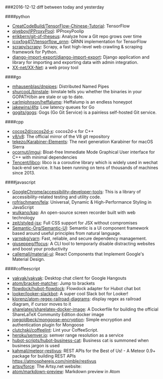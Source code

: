 ###2016-12-12
diff between today and yesterday

####python
* [CreatCodeBuild/TensorFlow-Chinese-Tutorial](https://github.com/CreatCodeBuild/TensorFlow-Chinese-Tutorial): TensorFlow
* [qiyeboy/IPProxyPool](https://github.com/qiyeboy/IPProxyPool): IPProxyPoolip
* [erikbern/git-of-theseus](https://github.com/erikbern/git-of-theseus): Analyze how a Git repo grows over time
* [icoxfog417/tensorflow_qrnn](https://github.com/icoxfog417/tensorflow_qrnn): QRNN implementation for TensorFlow
* [scrapy/scrapy](https://github.com/scrapy/scrapy): Scrapy, a fast high-level web crawling & scraping framework for Python.
* [django-import-export/django-import-export](https://github.com/django-import-export/django-import-export): Django application and library for importing and exporting data with admin integration.
* [XX-net/XX-Net](https://github.com/XX-net/XX-Net): a web proxy tool

####go
* [mhausenblas/dnpipes](https://github.com/mhausenblas/dnpipes): Distributed Named Pipes
* [shurcooL/binstale](https://github.com/shurcooL/binstale): binstale tells you whether the binaries in your GOPATH/bin are stale or up to date.
* [carlmjohnson/heffalump](https://github.com/carlmjohnson/heffalump): Heffalump is an endless honeypot
* [jakewins/4fq](https://github.com/jakewins/4fq): Low latency queues for Go
* [gogits/gogs](https://github.com/gogits/gogs): Gogs (Go Git Service) is a painless self-hosted Git service.

####cpp
* [cocos2d/cocos2d-x](https://github.com/cocos2d/cocos2d-x): cocos2d-x for C++
* [v8/v8](https://github.com/v8/v8): The official mirror of the V8 git repository
* [tekezo/Karabiner-Elements](https://github.com/tekezo/Karabiner-Elements): The next generation Karabiner for macOS Sierra
* [ocornut/imgui](https://github.com/ocornut/imgui): Bloat-free Immediate Mode Graphical User interface for C++ with minimal dependencies
* [Tencent/libco](https://github.com/Tencent/libco): libco is a coroutine library which is widely used in wechat back-end service. It has been running on tens of thousands of machines since 2013.

####javascript
* [GoogleChrome/accessibility-developer-tools](https://github.com/GoogleChrome/accessibility-developer-tools): This is a library of accessibility-related testing and utility code.
* [rofrischmann/fela](https://github.com/rofrischmann/fela): Universal, Dynamic & High-Performance Styling in JavaScript
* [wulkano/kap](https://github.com/wulkano/kap): An open-source screen recorder built with web technology
* [zeit/styled-jsx](https://github.com/zeit/styled-jsx): Full CSS support for JSX without compromises
* [Semantic-Org/Semantic-UI](https://github.com/Semantic-Org/Semantic-UI): Semantic is a UI component framework based around useful principles from natural language.
* [yarnpkg/yarn](https://github.com/yarnpkg/yarn):  Fast, reliable, and secure dependency management.
* [giuseppeg/ffocus](https://github.com/giuseppeg/ffocus):  A CLI tool to temporarly disable distracting websites and boost your productivity
* [callemall/material-ui](https://github.com/callemall/material-ui): React Components that Implement Google's Material Design.

####coffeescript
* [yakyak/yakyak](https://github.com/yakyak/yakyak): Desktop chat client for Google Hangouts
* [atom/bracket-matcher](https://github.com/atom/bracket-matcher): Jump to brackets
* [flowdock/hubot-flowdock](https://github.com/flowdock/hubot-flowdock): Flowdock adapter for Hubot chat bot
* [looker/looker-slackbot](https://github.com/looker/looker-slackbot): A super cool Slack bot for Looker!
* [klorenz/atom-regex-railroad-diagrams](https://github.com/klorenz/atom-regex-railroad-diagrams): display regex as railroad diagram, if cursor moves to it
* [sharelatex/sharelatex-docker-image](https://github.com/sharelatex/sharelatex-docker-image): A Dockerfile for building the official ShareLaTeX Community Edition docker image
* [joegoldbeck/mongoose-encryption](https://github.com/joegoldbeck/mongoose-encryption): Simple encryption and authentication plugin for Mongoose
* [clutchski/coffeelint](https://github.com/clutchski/coffeelint): Lint your CoffeeScript.
* [heroku/semver.io](https://github.com/heroku/semver.io): semver range resolution as a service
* [hubot-scripts/hubot-business-cat](https://github.com/hubot-scripts/hubot-business-cat): Business cat is summoned when business jargon is used
* [kahmali/meteor-restivus](https://github.com/kahmali/meteor-restivus): REST APIs for the Best of Us! - A Meteor 0.9+ package for building REST APIs https://atmospherejs.com/nimble/restivus
* [artsy/force](https://github.com/artsy/force): The Artsy.net website:
* [atom/markdown-preview](https://github.com/atom/markdown-preview): Markdown preview in Atom
